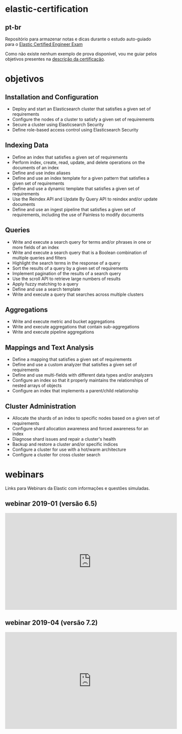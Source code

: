 # elastic-certification

## pt-br
Repositório para armazenar notas e dicas durante o estudo auto-guiado para o [Elastic Certified Engineer Exam](https://www.elastic.co/training/elastic-certified-engineer-exam)

Como não existe nenhum exemplo de prova disponível, vou me guiar pelos objetivos presentes na [descrição da certificação](https://www.elastic.co/training/elastic-certified-engineer-exam).

# objetivos

## Installation and Configuration

- Deploy and start an Elasticsearch cluster that satisfies a given set of requirements
- Configure the nodes of a cluster to satisfy a given set of requirements
- Secure a cluster using Elasticsearch Security
- Define role-based access control using Elasticsearch Security

## Indexing Data

- Define an index that satisfies a given set of requirements
- Perform index, create, read, update, and delete operations on the documents of an index
- Define and use index aliases
- Define and use an index template for a given pattern that satisfies a given set of requirements
- Define and use a dynamic template that satisfies a given set of requirements
- Use the Reindex API and Update By Query API to reindex and/or update documents
- Define and use an ingest pipeline that satisfies a given set of requirements, including the use of Painless to modify documents

## Queries

- Write and execute a search query for terms and/or phrases in one or more fields of an index
- Write and execute a search query that is a Boolean combination of multiple queries and filters
- Highlight the search terms in the response of a query
- Sort the results of a query by a given set of requirements
- Implement pagination of the results of a search query
- Use the scroll API to retrieve large numbers of results
- Apply fuzzy matching to a query
- Define and use a search template
- Write and execute a query that searches across multiple clusters

## Aggregations

- Write and execute metric and bucket aggregations
- Write and execute aggregations that contain sub-aggregations
- Write and execute pipeline aggregations

## Mappings and Text Analysis

- Define a mapping that satisfies a given set of requirements
- Define and use a custom analyzer that satisfies a given set of requirements
- Define and use multi-fields with different data types and/or analyzers
- Configure an index so that it properly maintains the relationships of nested arrays of objects
- Configure an index that implements a parent/child relationship

## Cluster Administration

- Allocate the shards of an index to specific nodes based on a given set of requirements
- Configure shard allocation awareness and forced awareness for an index
- Diagnose shard issues and repair a cluster's health
- Backup and restore a cluster and/or specific indices
- Configure a cluster for use with a hot/warm architecture
- Configure a cluster for cross cluster search

# webinars
Links para Webinars da Elastic com informações e questões simuladas.

## webinar 2019-01 (versão 6.5)
<iframe width="560" height="315" src="https://www.youtube.com/embed/dzo_uR3IsbQ" frameborder="0" allow="accelerometer; autoplay; encrypted-media; gyroscope; picture-in-picture" allowfullscreen></iframe>

## webinar 2019-04 (versão 7.2)
<iframe width="560" height="315" src="https://www.youtube.com/embed/hsaLZSKCkF0" frameborder="0" allow="accelerometer; autoplay; encrypted-media; gyroscope; picture-in-picture" allowfullscreen></iframe>
